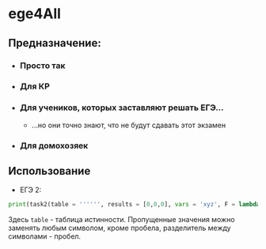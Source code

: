 # ege4All
## Предназначение:
- ### Просто так
- ### Для КР
- ### Для учеников, которых заставляют решать ЕГЭ...
  - ...но они точно знают, что не будут сдавать этот экзамен
- ### Для домохозяек
## Использование
 - ЕГЭ 2:
```py
print(task2(table = '''''', results = [0,0,0], vars = 'xyz', F = lambda x,y,z: x==y==z, unique = True))
```
Здесь ```table``` - таблица истинности. Пропущенные значения можно заменять любым символом, кроме пробела, разделитель между символами - пробел.